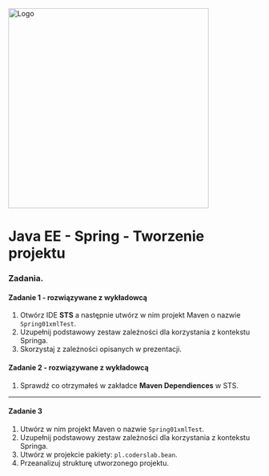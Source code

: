 <img alt="Logo" src="http://coderslab.pl/svg/logo-coderslab.svg" width="400">

# Java EE  - Spring - Tworzenie projektu

### Zadania.


#### Zadanie 1 - rozwiązywane z wykładowcą

1. Otwórz IDE **STS** a następnie utwórz w nim projekt Maven o nazwie `Spring01xmlTest`.
2. Uzupełnij podstawowy zestaw zależności dla korzystania z kontekstu Springa.
3. Skorzystaj z zależności opisanych w prezentacji.  

#### Zadanie 2 - rozwiązywane z wykładowcą

1. Sprawdź co otrzymałeś w zakładce **Maven Dependiences** w STS.
-------------------------------------------------------------------------------

#### Zadanie 3

1. Utwórz w nim projekt Maven o nazwie `Spring01xmlTest`.
2. Uzupełnij podstawowy zestaw zależności dla korzystania z kontekstu Springa.
3. Utwórz w projekcie pakiety: `pl.coderslab.bean`.
4. Przeanalizuj strukturę utworzonego projektu.
